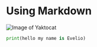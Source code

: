# Using Markdown


![Image of Yaktocat](https://octodex.github.com/images/yaktocat.png)



``` python
print(hello my name is Evelio)
```
